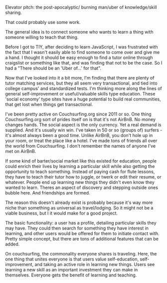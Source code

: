 Elevator pitch:
the post-apocalyptic/ burning man/uber of knowledge/skill sharing.

That could probably use some work.

The general idea is to connect someone who wants to learn a thing with someone willing to teach that thing.

Before I got to TIY, after deciding to learn JavaScript, I was frustrated with the fact that I wasn't easily able to find someone to come over and give me a hand. I thought it should be easy enough to find a tutor online through craigslist or something like that, and was finding that not to be the case. So I had a "There should be an 'Uber of...' for that".

Now that I've looked into it a bit more, I'm finding that there are plenty of tutor matching services, but they all seem very transactional, and tied into college campus' and standardized tests. I'm thinking more along the lines of general self-improvement or useful/valuable skills type education. These 'social economy' type sites have a huge potential to build real communities, that get lost when things get transactional.

I've been pretty active on Couchsurfing.org since 2011 or so. One thing Couchsurfing.org sort of prides itself on is that it's not AirBnB. No money changes hands. The social aspect is the only currency. Yet a real demand is supplied. And it's usually win win. I've taken in 50 or so (groups of) surfers - it's almost always been a good time. Unlike AirBnB, you don't hole up in your room, or treat the place like a hotel. I've made tons of friends all over the world from Couchsurfing. I don't remember the names of anyone I've met on AirBnB.

If some kind of barter/social market like this existed for education, people could enrich their lives by learning a particular skill while also getting the opportunity to teach something. Instead of paying cash for flute lessons, they have to teach their tutor how to juggle, or twerk or edit their resume, or whatever. People end up learning new things they didn't even know they wanted to learn. Theres an aspect of discovery and stepping outside ones bubble here. And friendships are formed.

The reason this doesn't already exist is probably because it's way more niche than something as universal as travel/lodging. So it might not be a viable business, but I it would make for a good project.

The basic functionality: a user has a profile, detailing particular skills they may have. They could then search for something they have interest in learning, and other users would be offered for them to initiate contact with. Pretty simple concept, but there are tons of additional features that can be added.

On couchsurfing, the commonality everyone shares is traveling. Here, the one thing that unites everyone is that users value self-education, self-improvement, and taking an active role in learning new things. Users see learning a new skill as an important investment they can make in themselves. Everyone gets the benefit of learning and teaching.
